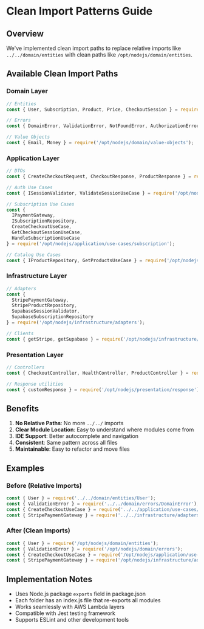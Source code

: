# Clean Import Patterns Guide

## Overview
We've implemented clean import paths to replace relative imports like `../../domain/entities` with clean paths like `/opt/nodejs/domain/entities`.

## Available Clean Import Paths

### Domain Layer
```javascript
// Entities
const { User, Subscription, Product, Price, CheckoutSession } = require('/opt/nodejs/domain/entities');

// Errors
const { DomainError, ValidationError, NotFoundError, AuthorizationError } = require('/opt/nodejs/domain/errors');

// Value Objects
const { Email, Money } = require('/opt/nodejs/domain/value-objects');
```

### Application Layer
```javascript
// DTOs
const { CreateCheckoutRequest, CheckoutResponse, ProductResponse } = require('/opt/nodejs/application/dtos');

// Auth Use Cases
const { ISessionValidator, ValidateSessionUseCase } = require('/opt/nodejs/application/use-cases/auth');

// Subscription Use Cases
const { 
  IPaymentGateway, 
  ISubscriptionRepository, 
  CreateCheckoutUseCase, 
  GetCheckoutSessionUseCase, 
  HandleSubscriptionUseCase 
} = require('/opt/nodejs/application/use-cases/subscription');

// Catalog Use Cases
const { IProductRepository, GetProductsUseCase } = require('/opt/nodejs/application/use-cases/catalog');
```

### Infrastructure Layer
```javascript
// Adapters
const { 
  StripePaymentGateway, 
  StripeProductRepository, 
  SupabaseSessionValidator, 
  SupabaseSubscriptionRepository 
} = require('/opt/nodejs/infrastructure/adapters');

// Clients
const { getStripe, getSupabase } = require('/opt/nodejs/infrastructure/clients');
```

### Presentation Layer
```javascript
// Controllers
const { CheckoutController, HealthController, ProductController } = require('/opt/nodejs/presentation/controllers');

// Response utilities
const { customResponse } = require('/opt/nodejs/presentation/response');
```

## Benefits

1. **No Relative Paths**: No more `../../` imports
2. **Clear Module Location**: Easy to understand where modules come from
3. **IDE Support**: Better autocomplete and navigation
4. **Consistent**: Same pattern across all files
5. **Maintainable**: Easy to refactor and move files

## Examples

### Before (Relative Imports)
```javascript
const { User } = require('../../domain/entities/User');
const { ValidationError } = require('../../domain/errors/DomainError');
const { CreateCheckoutUseCase } = require('../../application/use-cases/subscription/createCheckout');
const { StripePaymentGateway } = require('../../infrastructure/adapters/StripePaymentGateway');
```

### After (Clean Imports)
```javascript
const { User } = require('/opt/nodejs/domain/entities');
const { ValidationError } = require('/opt/nodejs/domain/errors');
const { CreateCheckoutUseCase } = require('/opt/nodejs/application/use-cases/subscription');
const { StripePaymentGateway } = require('/opt/nodejs/infrastructure/adapters');
```

## Implementation Notes

- Uses Node.js package `exports` field in package.json
- Each folder has an index.js file that re-exports all modules
- Works seamlessly with AWS Lambda layers
- Compatible with Jest testing framework
- Supports ESLint and other development tools